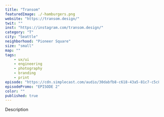 ```yaml
---
title: "Transom"
featuredImage: ./-hamburgers.png
website: "https://transom.design/"
twit: ""
inst: "https://instagram.com/transom.design/"
category: "T"
city: "Seattle"
neighborhood: "Pioneer Square"
size: "small"
map: ""
tags:
    - ux/ui
    - engineering
    - photography
    - branding
    - print
episode: "https://cdn.simplecast.com/audio/30dabfb8-c618-43a5-81c7-c5c83750983a/episodes/1c1d24a9-1967-4e16-ae31-77bd11d5f011/audio/7bf20139-4db8-4732-81e4-e1e92b5a273c/default_tc.mp3"
episodePromo: "EPISODE 2"
color: ""
published: true
---
```


Description
